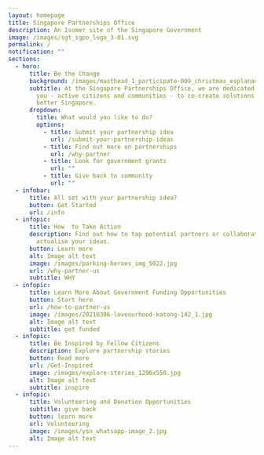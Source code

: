 ```yaml
---
layout: homepage
title: Singapore Partnerships Office
description: An Isomer site of the Singapore Government
image: /images/sgt_sgpo_logo_3-01.svg
permalink: /
notification: ""
sections:
  - hero:
      title: Be the Change
      background: /images/masthead_1_participate-009_christmas_esplanadewaterfront.jpg
      subtitle: At the Singapore Partnerships Office, we are dedicated to working with
        you - active citizens and communities - to co-create solutions for a
        better Singapore.
      dropdown:
        title: What would you like to do?
        options:
          - title: Submit your partnership idea
            url: /submit-your-partnership-ideas
          - title: Find out more on partnerships
            url: /why-partner
          - title: Look for government grants
            url: ""
          - title: Give back to community
            url: ""
  - infobar:
      title: All set with your partnership idea?
      button: Get Started
      url: /info
  - infopic:
      title: How  to Take Action
      description: Find out how to tap potential partners or collaborators to
        actualise your ideas.
      button: Learn more
      alt: Image alt text
      image: /images/parking-heroes_img_5022.jpg
      url: /why-partner-us
      subtitle: WHY
  - infopic:
      title: Learn More About Government Funding Opportunities
      button: Start here
      url: /how-to-partner-us
      image: /images/20210306-loveourhood-katong-142_1.jpg
      alt: Image alt text
      subtitle: get funded
  - infopic:
      title: Be Inspired by Fellow Citizens
      description: Explore partnership stories
      button: Read more
      url: /Get-Inspired
      image: /images/explore-stories_1296x550.jpg
      alt: Image alt text
      subtitle: inspire
  - infopic:
      title: Volunteering and Donation Opportunities
      subtitle: give back
      button: learn more
      url: Volunteering
      image: /images/ysn_whatsapp-image_2.jpg
      alt: Image alt text
---
```


